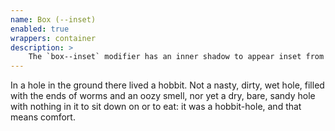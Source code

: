 ```yaml
---
name: Box (--inset)
enabled: true
wrappers: container
description: >
    The `box--inset` modifier has an inner shadow to appear inset from the surface.
---
```


<div class="box box--inset">
    <div class="box_body">
        <p>In a hole in the ground there lived a hobbit. Not a nasty, dirty, wet hole, filled with the ends of worms and an oozy smell, nor yet a dry, bare, sandy hole with nothing in it to sit down on or to eat: it was a hobbit-hole, and that means comfort.</p>
    </div>
</div>
